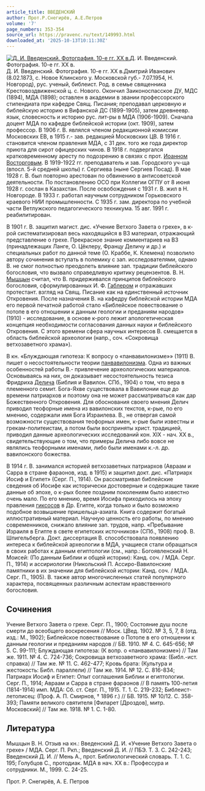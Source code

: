 ```yaml
---
article_title: ВВЕДЕНСКИЙ
author: Прот.Р.Снегирёв, А.Е.Петров
volume: '7'
page_numbers: 353-354
source_url: https://pravenc.ru/text/149993.html
downloaded_at: '2025-10-13T10:11:30Z'
---
```


[![Д. И. Введенский. Фотография. 10-е гг. ХХ в.](https://pravenc.ru/data/711/465/1234/i200.jpg "Кликните для увеличения картинки")](https://pravenc.ru/data/711/465/1234/i400.jpg)Д. И. Введенский. Фотография. 10-е гг. ХХ в.  
Д. И. Введенский. Фотография. 10-е гг. ХХ в.Дмитрий Иванович (8.02.1873, с. Новое Клинского у. Московской губ.- 7.07.1954, Н. Новгород), рус. ученый, библеист. Род. в семье священника Крестовоздвиженской ц. с. Нового. Окончил Заиконоспасское ДУ, МДС (1894), МДА (1898); оставлен в академии в звании профессорского стипендиата при кафедре Свящ. Писания; преподавал церковную и библейскую историю в Вифанской ДС (1899-1905), затем древнеевр. язык, словесность и историю рус. лит-ры в МДА (1906-1909). Сначала доцент МДА по кафедре библейской истории (окт. 1909), затем профессор. В 1906 г. В. являлся членом редакционной комиссии Московских ЕВ, в 1915 г.- зав. редакцией Московских ЦВ. В 1916 г. становится членом правления МДА, с 31 дек. того же года директор приюта для сирот офицерских чинов. В 1918 г. подвергался кратковременному аресту по подозрению в связях с прот. [Иоанном Восторговым](https://pravenc.ru/text/Иоанн.html). В 1919-1922 гг. преподаватель и зав. Городского уч-ща (впосл. 5-й средней школы) г. Сергиева (ныне Сергиев Посад). В мае 1928 г. В. был повторно арестован по обвинению в антисоветской деятельности. По постановлению ОСО при Коллегии ОГПУ от 8 июня 1928 г. сослан в Казахстан. После освобождения с 1931 г. В. жил в Н. Новгороде. В 1933 г. работал научным сотрудником Горьковского краевого НИИ промышленности. С 1935 г. зам. директора по учебной части Ветлужского педагогического техникума. 15 авг. 1991 г. реабилитирован.

В 1901 г. В. защитил магист. дис. «Учение Ветхого Завета о грехе», в к-рой систематизировал весь находящийся в ВЗ материал, отражающий представление о грехе. Прекрасное знание комментариев на ВЗ (принадлежащих Ланге, О. Цёклеру, Францу Деличу и др.) и специальных работ по данной теме (О. Краббе, К. Клемена) позволило автору сочинения вступать в полемику с зап. исследователями, однако В. не смог полностью преодолеть влияние зап. традиции библейского богословия, что вызвало справедливую критику рецензентов. В. Н. [Мышцын](https://pravenc.ru/text/Мышцын.html) считал, что В. придерживался принципов библейского богословия, сформулированных И. Ф. [Габлером](https://pravenc.ru/text/Габлером.html) и отражавших протестант. взгляд на Свящ. Писание как на единственный источник Откровения. После назначения В. на кафедру библейской истории МДА его первой печатной работой стало «Библейское повествование о потопе в его отношении к данным геологии и преданиям народов» (1910) - исследование, в основе к-рого лежит апологетическая концепция необходимости согласования данных науки и библейского Откровения. С этого времени сфера научных интересов В. смещается в область библейской археологии (напр., соч. «Сокровища ветхозаветного храма»).

В кн. «Блуждающая гипотеза: К вопросу о «панвавилонизме»» (1911) В. пишет о несостоятельности теории [панвавилонизма](https://pravenc.ru/text/панвавилонизма.html). Одна из важных особенностей работы В.- привлечение археологических материалов. Основываясь на них, он доказывает несостоятельность тезиса Фридриха [Делича](https://pravenc.ru/text/Делича.html) (Библия и Вавилон. СПб., 1904) о том, что вера в племенного семит. Бога-Яхве существовала в Вавилонии еще до времени патриархов и поэтому она не может рассматриваться как дар Божественного Откровения. Для обоснования своего мнения Делич приводил теофорные имена из вавилонских текстов, к-рые, по его мнению, содержали имя Бога Израилева. В., не отвергая самой возможности существования теофорных имен, к-рые были известны и грекам-политеистам, а потом были восприняты христ. традицией, приводил данные археологических исследований кон. XIX - нач. XX в., свидетельствующие о том, что примеры Делича либо вовсе не являлись теофорными именами, либо были именами к.-л. др. вавилонского божества.

В 1914 г. В. занимался историей ветхозаветных патриархов (Авраам и Сарра в стране фараонов, изд. в 1915) и защитил докт. дис. «Патриарх Иосиф и Египет» (Серг. П., 1914). Он рассматривал библейские сведения об Иосифе как исторически достоверные и содержащие такие данные об эпохе, о к-рых более поздним поколениям было известно очень мало. По его мнению, время Иосифа приходилось на эпоху правления [гиксосов](https://pravenc.ru/text/гиксосов.html) в Др. Египте, когда только и было возможно подобное возвышение пришельца-азиата. Книга содержит богатый иллюстративный материал. Научную ценность его работы, по мнению современников, снижало влияние зап. трудов, напр. «Пребывание Израиля в Египте в свете египетских источников» (СПб., 1908) проф. В. Шпигельберга. Докт. диссертация В. способствовала появлению интереса к библейской археологии в МДА, учащиеся стали обращаться в своих работах к данным египтологии (см., напр.: Богоявленский Н. Моисей: (По данным Библии и общей истории): Канд. соч. / МДА. Серг. П., 1914) и ассириологии (Никольский П. Ассиро-Вавилонские памятники в их значении для библейской истории: Канд. соч. / МДА. Серг. П., 1905). В. также автор многочисленных статей популярного характера, посвященных различным аспектам нравственного богословия.

## Сочинения

Учение Ветхого Завета о грехе. Серг. П., 1900; Состояние душ после смерти до всеобщего воскресения // Моск. ЦВед. 1902. № 3, 5, 7, 8 (отд. изд.: М., 1902); Библейское повествование о Потопе в его отношении к данным геологии и преданиям народов // БВ. 1910. № 4. С. 645-656; № 5. С. 99-111; Блуждающая гипотеза: (К вопр. о «панвавилонизме») // Там же. 1911. № 4. С. 724-736; Сокровища ветхозаветного храма: (Библ.-ист. справка) // Там же. № 11. С. 462-477; Кровь брата: (Культура и жестокость: Библ. параллели) // Там же. 1914. № 12. С. 816-834; Патриарх Иосиф и Египет: Опыт соглашения Библии и египтологии. Серг. П., 1914; Авраам и Сарра в стране фараонов // В память 100-летия (1814-1914) имп. МДА: Сб. ст. Серг. П., 1915. Т. 1. С. 219-232; Библеист-летописец: (Проф. А. П. Смирнов, † 1896 г.) // БВ. 1915. № 10/12. С. 358-393; Памяти великого святителя [Филарет [Дроздов], митр. Московский] // Там же. 1918. № 1. С. 1-80.

## Литература

Мышцын В. Н. Отзыв на кн.: Введенский Д. И. «Учение Ветхого Завета о грехе» / МДА. Серг. П. Ркп.; Введенский Д. И. // ПБЭ. Т. 3. С. 242-243; Введенский Д. И. // Мень А., прот. Библиологический словарь. Т. 1. С. 195; Голубцов С., протодиак. МДА в нач. XX в.: Профессура и сотрудники. М., 1999. С. 24-25.

Прот.   Р.   Снегирёв,   А.   Е.   Петров
